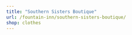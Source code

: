 ```yaml
---
title: "Southern Sisters Boutique"
url: /fountain-inn/southern-sisters-boutique/
shop: clothes
---
```

